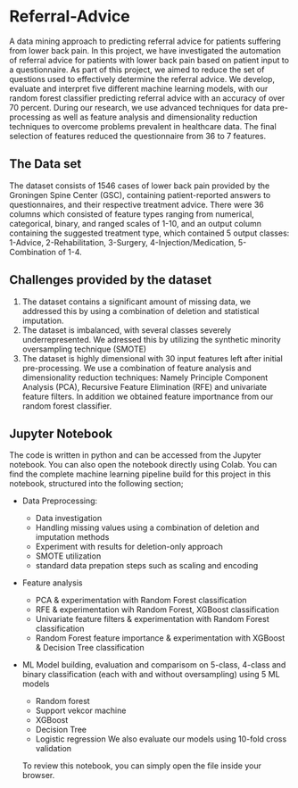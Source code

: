 # Referral-Advice
A data mining approach to predicting referral advice for patients suffering from lower back pain.
In this project, we have investigated the automation of referral advice for patients with lower back pain based on patient input to a questionnaire. As part of this project, we aimed to reduce the set of questions used to effectively determine the referral advice. We develop, evaluate and interpret five different machine learning models, with our random forest classifier predicting referral advice with an accuracy of over 70 percent. During our research, we use advanced techniques for data pre-processing as well as feature analysis and dimensionality reduction techniques to overcome problems prevalent in healthcare data. The final selection of features reduced the questionnaire from 36 to 7 features.

## The Data set
The dataset consists of 1546 cases of lower back pain provided by the Groningen Spine Center (GSC), containing patient-reported answers to questionnaires, and their respective treatment advice. There were 36 columns which consisted of feature types ranging from numerical, categorical, binary, and ranged scales of 1-10, and an output column containing the suggested treatment type, which contained 5 output classes: 1-Advice, 2-Rehabilitation, 3-Surgery, 4-Injection/Medication, 5-Combination of 1-4.
## Challenges provided by the dataset
1. The dataset contains a significant amount of missing data, we addressed this by using a combination of deletion and statistical imputation.
2. The dataset is imbalanced, with several classes severely underrepresented. We adressed this by utilizing the synthetic minority oversampling technique (SMOTE)
3. The dataset is highly dimensional with 30 input features left after initial pre-processing. We use a combination of feature analysis and dimensionality reduction techniques: Namely Principle Component Analysis (PCA), Recursive Feature Elimination (RFE) and univariate feature filters. In addition we obtained feature importnance from our random forest classifier.

## Jupyter Notebook
The code is written in python and can be accessed from the Jupyter notebook. You can also open the notebook directly using Colab. 
You can find the complete machine learning pipeline build for this project in this notebook, structured into the following section;
- Data Preprocessing:
  - Data investigation
  - Handling missing values using a combination of deletion and imputation methods
  - Experiment with results for deletion-only approach
  - SMOTE utilization
  - standard data prepation steps such as scaling and encoding
- Feature analysis
  - PCA & experimentation with Random Forest classification
  - RFE & experimentation wih Random Forest, XGBoost classification
  - Univariate feature filters & experimentation with Random Forest classification
  - Random Forest feature importance & experimentation with XGBoost & Decision Tree classification
- ML Model building, evaluation and comparisom on 5-class, 4-class and binary classification (each with and without oversampling) using 5 ML models
  - Random forest
  - Support vekcor machine
  - XGBoost
  - Decision Tree
  - Logistic regression
  We also evaluate our models using 10-fold cross validation
 
  To review this notebook, you can simply open the file inside your browser.


